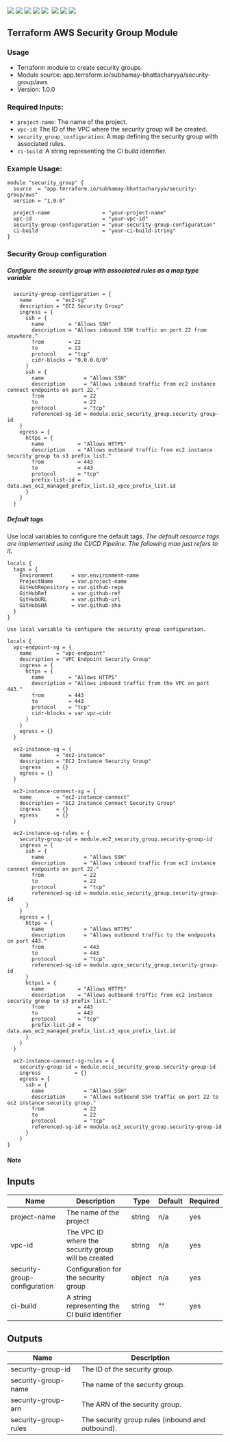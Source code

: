 ![](https://img.shields.io/github/commit-activity/t/subhamay-bhattacharyya/terraform-aws-security-group)&nbsp;![](https://img.shields.io/github/last-commit/subhamay-bhattacharyya/terraform-aws-security-group)&nbsp;![](https://img.shields.io/github/release-date/subhamay-bhattacharyya/terraform-aws-security-group)&nbsp;![](https://img.shields.io/github/repo-size/subhamay-bhattacharyya/terraform-aws-security-group)&nbsp;![](https://img.shields.io/github/directory-file-count/subhamay-bhattacharyya/terraform-aws-security-group)&nbsp;[](https://img.shields.io/github/issues/subhamay-bhattacharyya/terraform-aws-security-group)&nbsp;![](https://img.shields.io/github/languages/top/subhamay-bhattacharyya/terraform-aws-security-group)&nbsp;![](https://img.shields.io/github/commit-activity/m/subhamay-bhattacharyya/terraform-aws-security-group)&nbsp;![](https://img.shields.io/endpoint?url=https://gist.githubusercontent.com/bsubhamay/889647c4be2d0f8fb1ef2fb965f2daba/raw/terraform-aws-security-group.json?)

## Terraform AWS Security Group Module

### Usage

* Terraform module to create security groups.
* Module source: app.terraform.io/subhamay-bhattacharyya/security-group/aws
* Version: 1.0.0

### Required Inputs:
- `project-name`: The name of the project.
- `vpc-id`: The ID of the VPC where the security group will be created.
- `security_group_configuration`: A map defining the security group wilth associated rules.
- `ci-build`: A string representing the CI build identifier.

### Example Usage:

```hcl
module "security_group" {
  source  = "app.terraform.io/subhamay-bhattacharyya/security-group/aws"
  version = "1.0.0"

  project-name                 = "your-project-name"
  vpc-id                       = "your-vpc-id"
  security-group-configuration = "your-security-group-configuration"
  ci-build                     = "your-ci-build-string"
}
```

### Security Group configuration

##### Configure the security group with associated rules as a map type variable
```hcl
  security-group-configuration = {
    name        = "ec2-sg"
    description = "EC2 Security Group"
    ingress = {
      ssh = {
        name        = "Allows SSH"
        description = "Allows inbound SSH traffic on port 22 from anywhere."
        from        = 22
        to          = 22
        protocol    = "tcp"
        cidr-blocks = "0.0.0.0/0"
      }
      ssh = {
        name             = "Allows SSH"
        description      = "Allows inbound traffic from ec2 instance connect endpoints on port 22."
        from             = 22
        to               = 22
        protocol         = "tcp"
        referenced-sg-id = module.ecic_security_group.security-group-id
    }
    egress = {
      https = {
        name           = "Allows HTTPS"
        description    = "Allows outbound traffic from ec2 instance security group to s3 prefix list."
        from           = 443
        to             = 443
        protocol       = "tcp"
        prefix-list-id = data.aws_ec2_managed_prefix_list.s3_vpce_prefix_list.id
      }
    }
  }
```

##### Default tags

Use local variables to configure the default tags.
_The default resource tags are implemented using the CI/CD Pipeline. The following mao just refers to it._
```hcl
locals {
  tags = {
    Environment      = var.environment-name
    ProjectName      = var.project-name
    GitHubRepository = var.github-repo
    GitHubRef        = var.github-ref
    GitHubURL        = var.github-url
    GitHubSHA        = var.github-sha
  }
}

Use local variable to configure the security group configuration.

locals {
  vpc-endpoint-sg = {
    name        = "vpc-endpoint"
    description = "VPC Endpoint Security Group"
    ingress = {
      https = {
        name        = "Allows HTTPS"
        description = "Allows inbound traffic from the VPC on port 443."
        from        = 443
        to          = 443
        protocol    = "tcp"
        cidr-blocks = var.vpc-cidr
      }
    }
    egress = {}
  }

  ec2-instance-sg = {
    name        = "ec2-instance"
    description = "EC2 Instance Security Group"
    ingress     = {}
    egress = {}
  }

  ec2-instance-connect-sg = {
    name        = "ec2-instance-connect"
    description = "EC2 Instance Connect Security Group"
    ingress     = {}
    egress      = {}
  }

  ec2-instance-sg-rules = {
    security-group-id = module.ec2_security_group.security-group-id
    ingress = {
      ssh = {
        name             = "Allows SSH"
        description      = "Allows inbound traffic from ec2 instance connect endpoints on port 22."
        from             = 22
        to               = 22
        protocol         = "tcp"
        referenced-sg-id = module.ecic_security_group.security-group-id
      }
    }
    egress = {
      https = {
        name             = "Allows HTTPS"
        description      = "Allows outbound traffic to the endpoints on port 443."
        from             = 443
        to               = 443
        protocol         = "tcp"
        referenced-sg-id = module.vpce_security_group.security-group-id
      }
      https1 = {
        name           = "Allows HTTPS"
        description    = "Allows outbound traffic from ec2 instance security group to s3 prefix list."
        from           = 443
        to             = 443
        protocol       = "tcp"
        prefix-list-id = data.aws_ec2_managed_prefix_list.s3_vpce_prefix_list.id
      }
    }
  }

  ec2-instance-connect-sg-rules = {
    security-group-id = module.ecic_security_group.security-group-id
    ingress           = {}
    egress = {
      ssh = {
        name             = "Allows SSH"
        description      = "Allows outbound SSH traffic on port 22 to ec2 instance security group."
        from             = 22
        to               = 22
        protocol         = "tcp"
        referenced-sg-id = module.ec2_security_group.security-group-id
      }
    }
}

```
#### Note


## Inputs

| Name                      | Description                                                                 | Type   | Default       | Required |
|- |- |- |- |- |
| project-name              | The name of the project                                                     | string | n/a           | yes      |
| vpc-id                    | The VPC ID where the security group will be created                         | string | n/a           | yes      |
| security-group-configuration | Configuration for the security group                                      | object | n/a           | yes      |
| ci-build                  | A string representing the CI build identifier                               | string | ""            | yes      |

## Outputs

| Name                  | Description                                      |
|- |- |
| security-group-id     | The ID of the security group.                    |
| security-group-name   | The name of the security group.                  |
| security-group-arn    | The ARN of the security group.                   |
| security-group-rules  | The security group rules (inbound and outbound). |